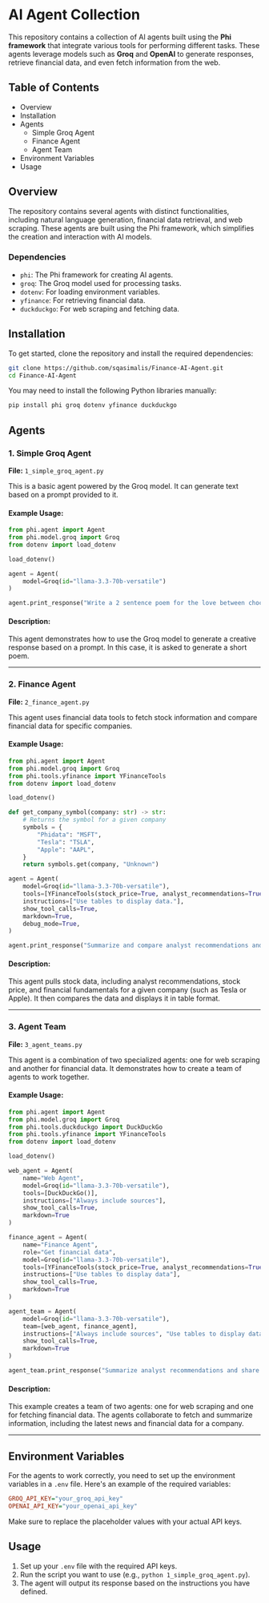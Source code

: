 
# AI Agent Collection

This repository contains a collection of AI agents built using the **Phi framework** that integrate various tools for performing different tasks. These agents leverage models such as **Groq** and **OpenAI** to generate responses, retrieve financial data, and even fetch information from the web.

## Table of Contents

- Overview
- Installation
- Agents
  - Simple Groq Agent
  - Finance Agent
  - Agent Team
- Environment Variables
- Usage

## Overview

The repository contains several agents with distinct functionalities, including natural language generation, financial data retrieval, and web scraping. These agents are built using the Phi framework, which simplifies the creation and interaction with AI models.

### Dependencies

- `phi`: The Phi framework for creating AI agents.
- `groq`: The Groq model used for processing tasks.
- `dotenv`: For loading environment variables.
- `yfinance`: For retrieving financial data.
- `duckduckgo`: For web scraping and fetching data.
  
## Installation

To get started, clone the repository and install the required dependencies:

```bash
git clone https://github.com/sqasimalis/Finance-AI-Agent.git
cd Finance-AI-Agent
```

You may need to install the following Python libraries manually:

```bash
pip install phi groq dotenv yfinance duckduckgo
```

## Agents

### 1. Simple Groq Agent

**File:** `1_simple_groq_agent.py`

This is a basic agent powered by the Groq model. It can generate text based on a prompt provided to it.

#### Example Usage:

```python
from phi.agent import Agent
from phi.model.groq import Groq
from dotenv import load_dotenv

load_dotenv()

agent = Agent(
    model=Groq(id="llama-3.3-70b-versatile")
)

agent.print_response("Write a 2 sentence poem for the love between chocolate and ice cream")
```

#### Description:
This agent demonstrates how to use the Groq model to generate a creative response based on a prompt. In this case, it is asked to generate a short poem.

---

### 2. Finance Agent

**File:** `2_finance_agent.py`

This agent uses financial data tools to fetch stock information and compare financial data for specific companies.

#### Example Usage:

```python
from phi.agent import Agent
from phi.model.groq import Groq
from phi.tools.yfinance import YFinanceTools
from dotenv import load_dotenv

load_dotenv()

def get_company_symbol(company: str) -> str:
    # Returns the symbol for a given company
    symbols = {
        "Phidata": "MSFT",
        "Tesla": "TSLA",
        "Apple": "AAPL",
    }
    return symbols.get(company, "Unknown")

agent = Agent(
    model=Groq(id="llama-3.3-70b-versatile"),
    tools=[YFinanceTools(stock_price=True, analyst_recommendations=True, stock_fundamentals=True), get_company_symbol],
    instructions=["Use tables to display data."],
    show_tool_calls=True,
    markdown=True,
    debug_mode=True,
)

agent.print_response("Summarize and compare analyst recommendations and fundamentals for TSLA and Phidata. Show in tables.")
```

#### Description:
This agent pulls stock data, including analyst recommendations, stock price, and financial fundamentals for a given company (such as Tesla or Apple). It then compares the data and displays it in table format.

---

### 3. Agent Team

**File:** `3_agent_teams.py`

This agent is a combination of two specialized agents: one for web scraping and another for financial data. It demonstrates how to create a team of agents to work together.

#### Example Usage:

```python
from phi.agent import Agent
from phi.model.groq import Groq
from phi.tools.duckduckgo import DuckDuckGo
from phi.tools.yfinance import YFinanceTools
from dotenv import load_dotenv

load_dotenv()

web_agent = Agent(
    name="Web Agent",
    model=Groq(id="llama-3.3-70b-versatile"),
    tools=[DuckDuckGo()],
    instructions=["Always include sources"],
    show_tool_calls=True,
    markdown=True
)

finance_agent = Agent(
    name="Finance Agent",
    role="Get financial data",
    model=Groq(id="llama-3.3-70b-versatile"),
    tools=[YFinanceTools(stock_price=True, analyst_recommendations=True, company_info=True)],
    instructions=["Use tables to display data"],
    show_tool_calls=True,
    markdown=True
)

agent_team = Agent(
    model=Groq(id="llama-3.3-70b-versatile"),
    team=[web_agent, finance_agent],
    instructions=["Always include sources", "Use tables to display data"],
    show_tool_calls=True,
    markdown=True
)

agent_team.print_response("Summarize analyst recommendations and share the latest news for NVDA")
```

#### Description:
This example creates a team of two agents: one for web scraping and one for fetching financial data. The agents collaborate to fetch and summarize information, including the latest news and financial data for a company.

---

## Environment Variables

For the agents to work correctly, you need to set up the environment variables in a `.env` file. Here's an example of the required variables:

```ini
GROQ_API_KEY="your_groq_api_key"
OPENAI_API_KEY="your_openai_api_key"
```

Make sure to replace the placeholder values with your actual API keys.

## Usage

1. Set up your `.env` file with the required API keys.
2. Run the script you want to use (e.g., `python 1_simple_groq_agent.py`).
3. The agent will output its response based on the instructions you have defined.
